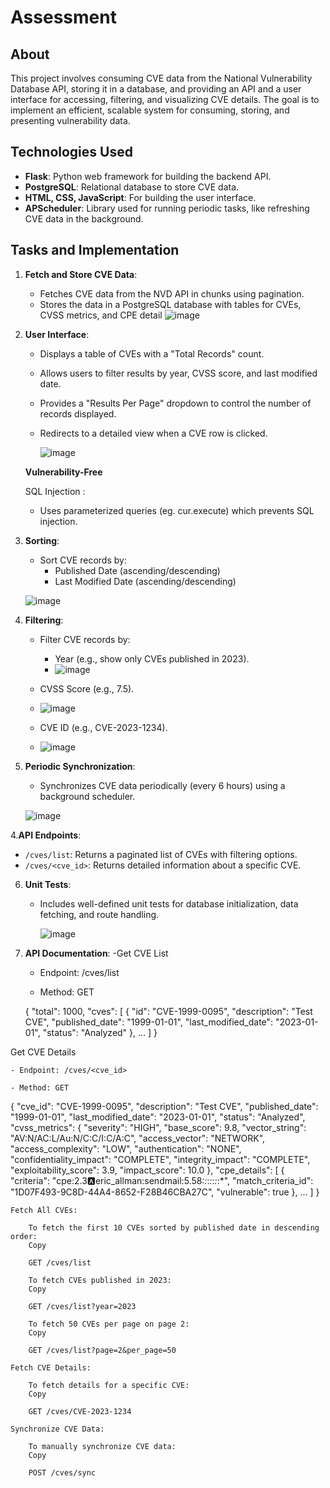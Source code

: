 # Assessment

## **About**

This project involves consuming CVE data from the National Vulnerability Database API, storing it in a database, and providing an API and a user interface for accessing, filtering, and visualizing CVE details. The goal is to implement an efficient, scalable system for consuming, storing, and presenting vulnerability data.

## **Technologies Used**

- **Flask**: Python web framework for building the backend API.
- **PostgreSQL**: Relational database to store CVE data.
- **HTML, CSS, JavaScript**: For building the user interface.
- **APScheduler**: Library used for running periodic tasks, like refreshing CVE data in the background.

## **Tasks and Implementation**

1. **Fetch and Store CVE Data**:
   - Fetches CVE data from the NVD API in chunks using pagination.
   - Stores the data in a PostgreSQL database with tables for CVEs, CVSS metrics, and CPE detail
![image](https://github.com/user-attachments/assets/5c9f17b4-93c2-4f52-bc7a-6bd5811577b3)




2. **User Interface**:
   - Displays a table of CVEs with a "Total Records" count.
   - Allows users to filter results by year, CVSS score, and last modified date.
   - Provides a "Results Per Page" dropdown to control the number of records displayed.
   - Redirects to a detailed view when a CVE row is clicked.
  
     

      ![image](https://github.com/user-attachments/assets/5eb5ced0-fd49-470a-af68-b6f56bd78fd0)


   **Vulnerability-Free**

   SQL Injection :
   - Uses parameterized queries (eg. cur.execute) which prevents SQL injection.

4. **Sorting**:
   - Sort CVE records by:
     - Published Date (ascending/descending)
     - Last Modified Date (ascending/descending)

   ![image](https://github.com/user-attachments/assets/c9f32c9a-d843-4c57-a392-e554b8cecd99)



5. **Filtering**:
   - Filter CVE records by:
     - Year (e.g., show only CVEs published in 2023).
     - ![image](https://github.com/user-attachments/assets/b68ab02c-6229-40a4-bd5c-08ff1b75cf35)


    - CVSS Score (e.g., 7.5).
    - ![image](https://github.com/user-attachments/assets/71204e89-92ea-46b8-9664-a6e502b2fd79)

    - CVE ID (e.g., CVE-2023-1234).
    - ![image](https://github.com/user-attachments/assets/197e46c6-1385-4210-9e02-b275bd3b7887)



     

7. **Periodic Synchronization**:
   - Synchronizes CVE data periodically (every 6 hours) using a background scheduler.
  
   ![image](https://github.com/user-attachments/assets/9702546a-1677-4a67-b350-30602b93087c)

4.**API Endpoints**:
   - `/cves/list`: Returns a paginated list of CVEs with filtering options.
   - `/cves/<cve_id>`: Returns detailed information about a specific CVE.

6. **Unit Tests**:
   - Includes well-defined unit tests for database initialization, data fetching, and route handling.
     
      ![image](https://github.com/user-attachments/assets/dba3b665-6adb-4bcf-a8a8-881cc05b169b)

7. **API Documentation**:
   -Get CVE List

   - Endpoint: /cves/list

    - Method: GET

   {
  "total": 1000,
  "cves": [
    {
      "id": "CVE-1999-0095",
      "description": "Test CVE",
      "published_date": "1999-01-01",
      "last_modified_date": "2023-01-01",
      "status": "Analyzed"
    },
    ...
  ]
}

Get CVE Details

    - Endpoint: /cves/<cve_id>

    - Method: GET

{
  "cve_id": "CVE-1999-0095",
  "description": "Test CVE",
  "published_date": "1999-01-01",
  "last_modified_date": "2023-01-01",
  "status": "Analyzed",
  "cvss_metrics": {
    "severity": "HIGH",
    "base_score": 9.8,
    "vector_string": "AV:N/AC:L/Au:N/C:C/I:C/A:C",
    "access_vector": "NETWORK",
    "access_complexity": "LOW",
    "authentication": "NONE",
    "confidentiality_impact": "COMPLETE",
    "integrity_impact": "COMPLETE",
    "exploitability_score": 3.9,
    "impact_score": 10.0
  },
  "cpe_details": [
    {
      "criteria": "cpe:2.3:a:eric_allman:sendmail:5.58:*:*:*:*:*:*:*",
      "match_criteria_id": "1D07F493-9C8D-44A4-8652-F28B46CBA27C",
      "vulnerable": true
    },
    ...
  ]
}


    Fetch All CVEs:

        To fetch the first 10 CVEs sorted by published date in descending order:
        Copy

        GET /cves/list

        To fetch CVEs published in 2023:
        Copy

        GET /cves/list?year=2023

        To fetch 50 CVEs per page on page 2:
        Copy

        GET /cves/list?page=2&per_page=50

    Fetch CVE Details:

        To fetch details for a specific CVE:
        Copy

        GET /cves/CVE-2023-1234

    Synchronize CVE Data:

        To manually synchronize CVE data:
        Copy

        POST /cves/sync






